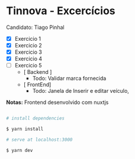 # Tinnova - Excercícios

Candidato: Tiago Pinhal

 - [x] Exercicio 1 
 - [x] Exercicio 2
 - [x] Exercicio 3 
 - [x] Exercicio 4
 - [ ] Exercicio 5
    - [ Backend ] 
        - Todo:  Validar marca fornecida
	- [ FrontEnd] 
        - Todo:  Janela de Inserir e editar veículo, 


**Notas:**
Frontend desenvolvido com nuxtjs
```bash

# install dependencies

$ yarn install

# serve at localhost:3000

$ yarn dev
